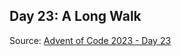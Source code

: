 
## Day 23: A Long Walk

Source: [Advent of Code 2023 - Day 23](https://adventofcode.com/2023/day/23)
